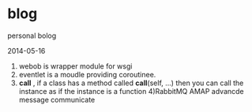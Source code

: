 blog
====

personal bolog

2014-05-16
1) webob is wrapper module for wsgi
2) eventlet is a moudle providing coroutinee.
3) __call__ , if a class has a method called __call__(self, ...)
then you can call the instance as if the instance is a function
4)RabbitMQ AMAP advancde message communicate
